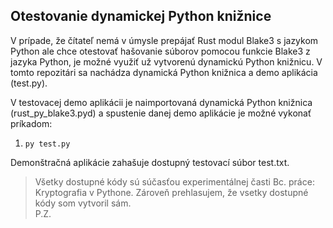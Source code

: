 ## Otestovanie dynamickej Python knižnice
V prípade, že čítateľ nemá v úmysle prepájať Rust modul Blake3 s jazykom Python ale chce otestovať hašovanie súborov pomocou funkcie Blake3 z jazyka Python, je možné využiť už vytvorenú dynamickú Python knižnicu. V tomto repozitári sa nachádza dynamická Python knižnica a demo aplikácia (test.py).

V testovacej demo aplikácii je naimportovaná dynamická Python knižnica (rust_py_blake3.pyd) a spustenie danej demo aplikácie je možné vykonať príkadom:
1) `py test.py`

Demonštračná aplikácie zahašuje dostupný testovací súbor test.txt.

> Všetky dostupné kódy sú súčasťou experimentálnej časti Bc. práce: Kryptografia v Pythone. Zároveň prehlasujem, že vsetky dostupné kódy som vytvoril sám.  
P.Z.
